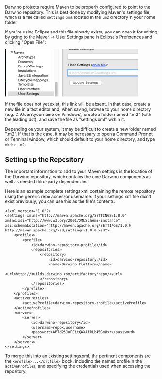 Darwino projects require Maven to be properly configured to point to the Darwino repository. This is best done by modifying Maven's settings file, which is a file called `settings.xml` located in the `.m2` directory in your home folder.

If you're using Eclipse and this file already exists, you can open it for editing by going to the Maven &rarr; User Settings pane in Eclipse's Preferences and clicking "Open File":

![](eclipse-mavenopenfile.png)

If the file does not yet exist, this link will be absent. In that case, create a new file in a text editor and, when saving, browse to your home directory (e.g. C:\Users\yourname on Windows), create a folder named ".m2" (with the leading dot), and save the file as "settings.xml" within it.

Depending on your system, it may be difficult to create a new folder named ".m2". If that is the case, it may be necessary to open a Command Prompt or Terminal window, which should default to your home directory, and type `mkdir .m2`.

Setting up the Repository
-------------------------

The important information to add to your Maven settings is the location of the Darwino repository, which contains the core Darwino components as well as needed third-party dependencies.

Here is an example complete settings.xml containing the remote repository using the generic repo accessor username. If your settings.xml file didn't exist previously, you can use this as the file's contents.

	<?xml version="1.0"?>
	<settings xmlns="http://maven.apache.org/SETTINGS/1.0.0" xmlns:xsi="http://www.w3.org/2001/XMLSchema-instance" xsi:schemaLocation="http://maven.apache.org/SETTINGS/1.0.0 http://maven.apache.org/xsd/settings-1.0.0.xsd">
		<profiles>
			<profile>
				<id>darwino-repository-profile</id>
				<repositories>
					<repository>
						<id>darwino-repository</id>
						<name>Darwino Platform</name>
						<url>http://builds.darwino.com/artifactory/repo/</url>
					</repository>
				</repositories>
			</profile>
		</profiles>
		<activeProfiles>
			<activeProfile>darwino-repository-profile</activeProfile>
		</activeProfiles>
		<servers>
			<server>
			    <id>darwino-repository</id>
			    <username>repo</username>
			    <password>AP7d25JuFEitQAXAfkLb45Gn8xr</password>
			</server>
		</servers>
	</settings>

To merge this into an existing settings.xml, the pertinent components are the `<profile>...</profile>` block, including the named profile in the `activeProfiles`, and specifying the credentials used when accessing the repository.